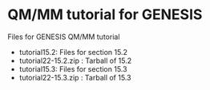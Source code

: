# QM/MM tutorial for GENESIS
Files for GENESIS QM/MM tutorial

- tutorial15.2: Files for section 15.2
- tutorial22-15.2.zip : Tarball of 15.2
- tutorial15.3: Files for section 15.3
- tutorial22-15.3.zip : Tarball of 15.3
